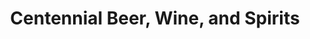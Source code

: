 ---
title: "Centennial Beer, Wine, and Spirits"
url: /roswell/centennial-beer-wine-and-spirits/
shop: Spirituosen
---